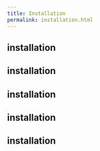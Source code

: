 ```yaml
---
title: Installation
permalink: installation.html
---
```


## installation

## installation

## installation

## installation

## installation

